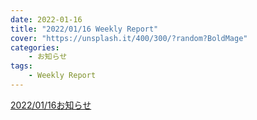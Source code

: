 ```yaml
---
date: 2022-01-16
title: "2022/01/16 Weekly Report"
cover: "https://unsplash.it/400/300/?random?BoldMage"
categories: 
    - お知らせ
tags:
    - Weekly Report
---
```



[2022/01/16お知らせ](pdf/20220116お知らせ.pdf)
<object data="pdf/20220116お知らせ.pdf" height="100%" width="100%"></object>


